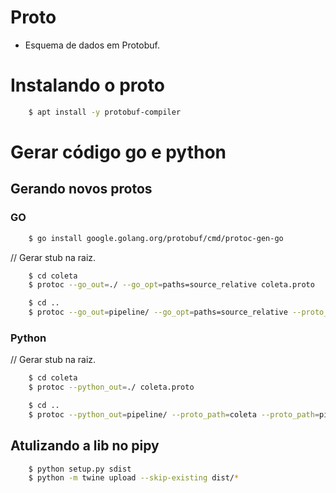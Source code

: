 # Proto
- Esquema de dados em Protobuf.

# Instalando o proto

```sh
    $ apt install -y protobuf-compiler
```

# Gerar código go e python

## Gerando novos protos

### GO

```sh
    $ go install google.golang.org/protobuf/cmd/protoc-gen-go
```
// Gerar stub na raiz.
```sh
    $ cd coleta
    $ protoc --go_out=./ --go_opt=paths=source_relative coleta.proto
```

```sh
    $ cd ..
    $ protoc --go_out=pipeline/ --go_opt=paths=source_relative --proto_path=coleta --proto_path=pipeline pipeline/pipeline.proto
```

### Python

// Gerar stub na raiz.
```sh
    $ cd coleta
    $ protoc --python_out=./ coleta.proto
```

```sh
    $ cd ..
    $ protoc --python_out=pipeline/ --proto_path=coleta --proto_path=pipeline pipeline/pipeline.proto
```
## Atulizando a lib no pipy

```sh
    $ python setup.py sdist
    $ python -m twine upload --skip-existing dist/*
```